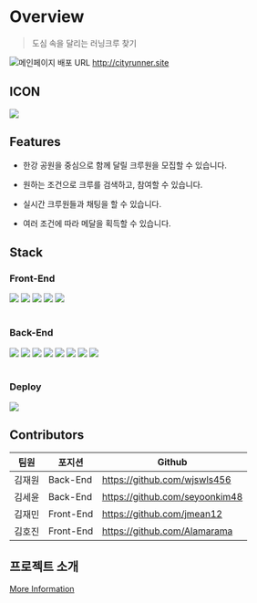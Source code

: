 # **Overview**
> 도심 속을 달리는 러닝크루 찾기

![메인페이지](https://user-images.githubusercontent.com/53087860/136703814-6d9727f3-04aa-41a6-986a-8fe1c7d3f6db.gif)
배포 URL <http://cityrunner.site>
## **ICON**

![](https://images.velog.io/images/jmean12/post/1f468a55-20b8-4554-a6ea-2a63458b8266/logo192%20%E1%84%87%E1%85%A9%E1%86%A8%E1%84%89%E1%85%A1%E1%84%87%E1%85%A9%E1%86%AB.png)


## **Features**
- 한강 공원을 중심으로 함께 달릴 크루원을 모집할 수 있습니다.

- 원하는 조건으로 크루를 검색하고, 참여할 수 있습니다.
- 실시간 크루원들과 채팅을 할 수 있습니다.
- 여러 조건에 따라 메달을 획득할 수 있습니다.

## **Stack**
### **Front-End**
<img src="https://img.shields.io/badge/React-61DAFB?style=for-the-badge&logo=react&logoColor=black"/> <img src="https://img.shields.io/badge/styled_components-DB7093?style=for-the-badge&logo=styled-components&logoColor=white"/>
<img src="https://img.shields.io/badge/redux-764ABC?style=for-the-badge&logo=redux&logoColor=white"/>
<img src="https://img.shields.io/badge/axios-d9480f?style=for-the-badge&logo=axios&logoColor=white"/>
<img src="https://img.shields.io/badge/React-Router-CA4245?style=for-the-badge&logo=React-Router&logoColor=white"/>
<br> </br>

### **Back-End**
<img src="https://img.shields.io/badge/node.js-339933?style=for-the-badge&logo=node.js&logoColor=white"/> <img src="https://img.shields.io/badge/web_socket-FDE9C3?style=for-the-badge"/>
<img src="https://img.shields.io/badge/express-336E33?style=for-the-badge&logo=express&logoColor=white"/>
<img src="https://img.shields.io/badge/sequelize-52B0E7?style=for-the-badge&logo=sequelize&logoColor=white"/>
<img src="https://img.shields.io/badge/jwt-764ABC?style=for-the-badge&logo=jsonwebtokens&logoColor=white"/>
<img src="https://img.shields.io/badge/mysql-4479A1?style=for-the-badge&logo=mysql&logoColor=white"/>
<img src="https://img.shields.io/badge/Oauth_2.0-626269?style=for-the-badge"/>
<img src="https://img.shields.io/badge/multer-F59A4A?style=for-the-badge"/>
<br> </br>

### **Deploy**
<img src="https://img.shields.io/badge/amazon_aws-232F3E?style=for-the-badge&logo=amazonaws&logoColor=white"/>


## **Contributors**
|팀원|포지션|Github|
|------|---|---|
|김재원|Back-End|https://github.com/wjswls456|
|김세윤|Back-End|https://github.com/seyoonkim48|
|김재민|Front-End|https://github.com/jmean12|
|김호진|Front-End|https://github.com/Alamarama|


## **프로젝트 소개**
[More Information](https://https://github.com/codestates/Cityrunner/wiki, "wiki link")

